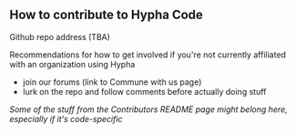 ## How to contribute to Hypha Code

Github repo address (TBA)

Recommendations for how to get involved if you're not currently affiliated with an organization using Hypha
 - join our forums (link to Commune with us page)
 - lurk on the repo and follow comments before actually doing stuff

*Some of the stuff from the Contributors README page might belong here, especially if it's code-specific*

